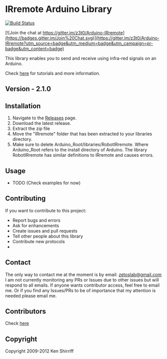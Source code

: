 # IRremote Arduino Library

[![Build Status](https://travis-ci.org/z3t0/Arduino-IRremote.svg?branch=master)](https://travis-ci.org/z3t0/Arduino-IRremote)

[![Join the chat at https://gitter.im/z3t0/Arduino-IRremote](https://badges.gitter.im/Join%20Chat.svg)](https://gitter.im/z3t0/Arduino-IRremote?utm_source=badge&utm_medium=badge&utm_campaign=pr-badge&utm_content=badge)

This library enables you to send and receive using infra-red signals on an Arduino.

Check [here](http://z3t0.github.io/Arduino-IRremote/) for tutorials and more information.

## Version - 2.1.0

## Installation
1. Navigate to the [Releases](https://github.com/z3t0/Arduino-IRremote/releases) page.
2. Download the latest release.
3. Extract the zip file
4. Move the "IRremote" folder that has been extracted to your libraries directory.
5. Make sure to delete Arduino_Root/libraries/RobotIRremote. Where Arduino_Root refers to the install directory of Arduino. The library RobotIRremote has similar definitions to IRremote and causes errors.

## Usage
- TODO (Check examples for now)

## Contributing
If you want to contribute to this project:
- Report bugs and errors
- Ask for enhancements
- Create issues and pull requests
- Tell other people about this library
- Contribute new protocols
- 

## Contact
The only way to contact me at the moment is by email: zetoslab@gmail.com
I am not currently monitoring any PRs or Issues due to other issues but will respond to all emails. If anyone wants contributor access, feel free to email me. Or if you find any Issues/PRs to be of importance that my attention is needed please email me.

## Contributors
Check [here](Contributors.md)

## Copyright
Copyright 2009-2012 Ken Shirriff
